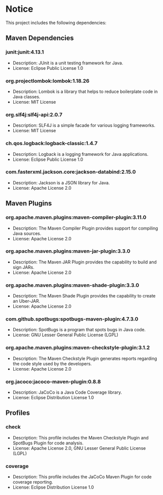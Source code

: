 # Notice

This project includes the following dependencies:

## Maven Dependencies

### junit:junit:4.13.1
- Description: JUnit is a unit testing framework for Java.
- License: Eclipse Public License 1.0

### org.projectlombok:lombok:1.18.26
- Description: Lombok is a library that helps to reduce boilerplate code in Java classes.
- License: MIT License

### org.slf4j:slf4j-api:2.0.7
- Description: SLF4J is a simple facade for various logging frameworks.
- License: MIT License

### ch.qos.logback:logback-classic:1.4.7
- Description: Logback is a logging framework for Java applications.
- License: Eclipse Public License 1.0

### com.fasterxml.jackson.core:jackson-databind:2.15.0
- Description: Jackson is a JSON library for Java.
- License: Apache License 2.0

## Maven Plugins

### org.apache.maven.plugins:maven-compiler-plugin:3.11.0
- Description: The Maven Compiler Plugin provides support for compiling Java sources.
- License: Apache License 2.0

### org.apache.maven.plugins:maven-jar-plugin:3.3.0
- Description: The Maven JAR Plugin provides the capability to build and sign JARs.
- License: Apache License 2.0

### org.apache.maven.plugins:maven-shade-plugin:3.3.0
- Description: The Maven Shade Plugin provides the capability to create an Uber-JAR.
- License: Apache License 2.0

### com.github.spotbugs:spotbugs-maven-plugin:4.7.3.0
- Description: SpotBugs is a program that spots bugs in Java code.
- License: GNU Lesser General Public License (LGPL)

### org.apache.maven.plugins:maven-checkstyle-plugin:3.1.2
- Description: The Maven Checkstyle Plugin generates reports regarding the code style used by the developers.
- License: Apache License 2.0

### org.jacoco:jacoco-maven-plugin:0.8.8
- Description: JaCoCo is a Java Code Coverage library.
- License: Eclipse Distribution License 1.0

## Profiles

### check
- Description: This profile includes the Maven Checkstyle Plugin and SpotBugs Plugin for code analysis.
- License: Apache License 2.0, GNU Lesser General Public License (LGPL)

### coverage
- Description: This profile includes the JaCoCo Maven Plugin for code coverage reporting.
- License: Eclipse Distribution License 1.0
